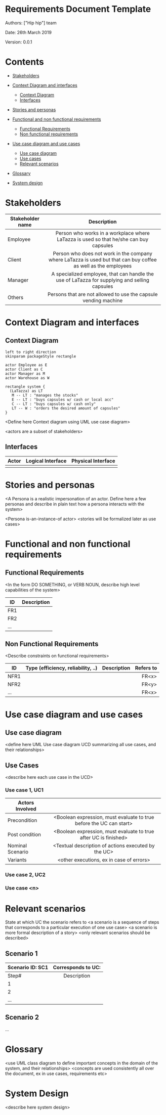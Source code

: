 # Requirements Document Template

Authors: ["Hip hip"] team 

Date: 26th March 2019

Version: 0.0.1

# Contents

- [Stakeholders](#stakeholders)
- [Context Diagram and interfaces](#context-diagram-and-interfaces)
	+ [Context Diagram](#context-diagram)
	+ [Interfaces](#interfaces) 
	
- [Stories and personas](#stories-and-personas)
- [Functional and non functional requirements](#functional-and-non-functional-requirements)
	+ [Functional Requirements](#functional-requirements)
	+ [Non functional requirements](#non-functional-requirements)
- [Use case diagram and use cases](#use-case-diagram-and-use-cases)
	+ [Use case diagram](#use-case-diagram)
	+ [Use cases](#use-cases)
	+ [Relevant scenarios](#relevant-scenarios)
- [Glossary](#glossary)
- [System design](#system-design)

# Stakeholders


| Stakeholder name  | Description | 
| ----------------- |:-----------:|
|         Employee          |       Person who works in a workplace where LaTazza is used so that he/she can buy capsules     | 
|         Client          |       Person who does not work in the company where LaTazza is used but that can buy coffee as well as the employees      |
|         Manager          |       A specialized employee, that can handle the use of LaTazza for supplying and selling capsules      | 
|         Others          |       Persons that are not allowed to use the capsule vending machine      | 


# Context Diagram and interfaces

## Context Diagram
```plantuml
left to right direction
skinparam packageStyle rectangle

actor Employee as E
actor Client as C
actor Manager as M
actor Warehouse as W

rectangle system {
  (LaTazza) as LT
   M -- LT : "manages the stocks"
   E -- LT : "buys capsules w/ cash or local acc"
   C -- LT : "buys capsules w/ cash only"
   LT -- W : "orders the desired amount of capsules"
}
```
\<Define here Context diagram using UML use case diagram>

\<actors are a subset of stakeholders>

## Interfaces
| Actor | Logical Interface | Physical Interface  |
| ------------- |:-------------:| -----:|
|       |  |  |

# Stories and personas
\<A Persona is a realistic impersonation of an actor. Define here a few personas and describe in plain text how a persona interacts with the system>

\<Persona is-an-instance-of actor>  \<stories will be formalized later as use cases>


# Functional and non functional requirements

## Functional Requirements

\<In the form DO SOMETHING, or VERB NOUN, describe high level capabilities of the system> <will match to high level use cases>

| ID        | Description  |
| ------------- |:-------------:| 
|  FR1     |  |  
|  FR2     |  |
|  ...     |  |

## Non Functional Requirements

\<Describe constraints on functional requirements>

| ID        | Type (efficiency, reliability, ..)           | Description  | Refers to |
| ------------- |:-------------:| :-----:| -----:|
|  NFR1     |  |  | FR\<x>|
|  NFR2     |  |  | FR\<y>|
|  ...     |  |  | FR\<x>|


# Use case diagram and use cases


## Use case diagram
\<define here UML Use case diagram UCD summarizing all use cases, and their relationships>

## Use Cases
\<describe here each use case in the UCD>

### Use case 1, UC1
| Actors Involved        |  |
| ------------- |:-------------:| 
|  Precondition     | \<Boolean expression, must evaluate to true before the UC can start> |  
|  Post condition     | \<Boolean expression, must evaluate to true after UC is finished> |
|  Nominal Scenario     | \<Textual description of actions executed by the UC> |
|  Variants     | \<other executions, ex in case of errors> |

### Use case 2, UC2

### Use case \<n>


# Relevant scenarios
State at which UC the scenario refers to
\<a scenario is a sequence of steps that corresponds to a particular execution of one use case>
\<a scenario is more formal description of a story>
\<only relevant scenarios should be described>

## Scenario 1

| Scenario ID: SC1        | Corresponds to UC:  |
| ------------- |:-------------:| 
| Step#        | Description  |
|  1     |  |  
|  2     |  |
|  ...     |  |

## Scenario 2

...

# Glossary

\<use UML class diagram to define important concepts in the domain of the system, and their relationships>  <concepts are used consistently all over the document, ex in use cases, requirements etc>

# System Design
\<describe here system design> <must be consistent with Context diagram>
